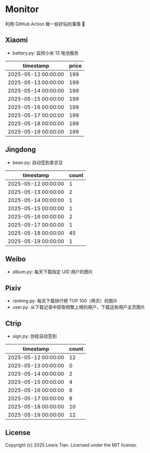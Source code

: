# Monitor

利用 GitHub Action 做一些好玩的事情 🤣

## Xiaomi

- battery.py: 监控小米 13 电池服务

<!-- xiaomi13battery-start -->

| timestamp | price |
| --- | --- |
| 2025-05-12 00:00:00 | 199 |
| 2025-05-13 00:00:00 | 199 |
| 2025-05-14 00:00:00 | 199 |
| 2025-05-15 00:00:00 | 199 |
| 2025-05-16 00:00:00 | 199 |
| 2025-05-17 00:00:00 | 199 |
| 2025-05-18 00:00:00 | 199 |
| 2025-05-19 00:00:00 | 199 |

<!-- xiaomi13battery-end -->

## Jingdong

- bean.py: 自动签到拿京豆

<!-- jingdongbean-start -->

| timestamp | count |
| --- | --- |
| 2025-05-12 00:00:00 | 1 |
| 2025-05-13 00:00:00 | 2 |
| 2025-05-14 00:00:00 | 1 |
| 2025-05-15 00:00:00 | 1 |
| 2025-05-16 00:00:00 | 2 |
| 2025-05-17 00:00:00 | 1 |
| 2025-05-18 00:00:00 | 45 |
| 2025-05-19 00:00:00 | 1 |

<!-- jingdongbean-end -->

## Weibo

- album.py: 每天下载指定 UID 用户的图片

## Pixiv

- ranking.py: 每天下载排行榜 TOP 100（两页）的图片
- user.py: 从下载记录中获取频繁上榜的用户，下载这些用户主页图片

## Ctrip

- sign.py: 协程自动签到

<!-- ctrip_sign-start -->

| timestamp | count |
| --- | --- |
| 2025-05-12 00:00:00 | 12 |
| 2025-05-13 00:00:00 | 0 |
| 2025-05-14 00:00:00 | 2 |
| 2025-05-15 00:00:00 | 4 |
| 2025-05-16 00:00:00 | 6 |
| 2025-05-17 00:00:00 | 8 |
| 2025-05-18 00:00:00 | 10 |
| 2025-05-19 00:00:00 | 12 |

<!-- ctrip_sign-end -->

## License

Copyright (c) 2025 Lewis Tian. Licensed under the MIT license.
